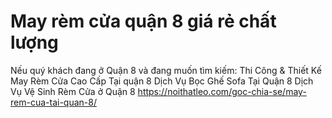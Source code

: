 # May rèm cửa quận 8 giá rẻ chất lượng
Nếu quý khách đang ở Quận 8 và đang muốn tìm kiếm:  Thi Công &amp; Thiết Kế May Rèm Cửa Cao Cấp Tại quận 8 Dịch Vụ Bọc Ghế Sofa Tại Quận 8 Dịch Vụ Vệ Sinh Rèm Cửa ở Quận 8  https://noithatleo.com/goc-chia-se/may-rem-cua-tai-quan-8/
